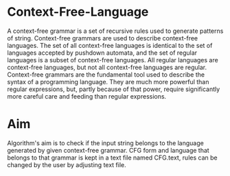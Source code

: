 # Context-Free-Language
A context-free grammar is a set of recursive rules used to generate patterns of string. 
Context-free grammars are used to describe context-free languages. 
 The set of all context-free languages is identical to the set of languages accepted by 
pushdown automata, and the set of regular languages is a subset of context-free languages. All 
regular languages are context-free languages, but not all context-free languages are regular. 
Context-free grammars are the fundamental tool used to describe the syntax of a 
programming language. They are much more powerful than regular expressions, but, partly 
because of that power, require significantly more careful care and feeding than regular 
expressions. 
# Aim
Algorithm's aim is to check if the input string belongs to the language generated by 
given context-free grammar. 
CFG form and language that belongs to that grammar is kept in a text file named CFG.text,
rules can be changed by the user by adjusting text file.
